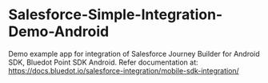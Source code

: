 # Salesforce-Simple-Integration-Demo-Android
Demo example app for integration of Salesforce Journey Builder for Android SDK, 
Bluedot Point SDK Android.
Refer documentation at: https://docs.bluedot.io/salesforce-integration/mobile-sdk-integration/
